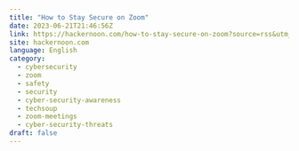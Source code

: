 ```yaml
---
title: "How to Stay Secure on Zoom"
date: 2023-06-21T21:46:56Z
link: https://hackernoon.com/how-to-stay-secure-on-zoom?source=rss&utm_medium=RSS&utm_source=news.12bit.vn
site: hackernoon.com
language: English
category:
  - cybersecurity
  - zoom
  - safety
  - security
  - cyber-security-awareness
  - techsoup
  - zoom-meetings
  - cyber-security-threats
draft: false
---
```

